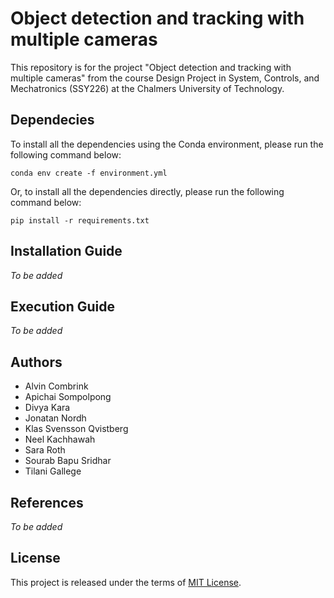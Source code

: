 # Object detection and tracking with multiple cameras

This repository is for the project "Object detection and tracking with multiple cameras" from the course Design Project in System, Controls, and Mechatronics (SSY226) at the Chalmers University of Technology.

## Dependecies
To install all the dependencies using the Conda environment, please run the following command below:

`conda env create -f environment.yml`

Or, to install all the dependencies directly, please run the following command below:

`pip install -r requirements.txt`

## Installation Guide
*To be added*

## Execution Guide
*To be added*

## Authors
* Alvin Combrink
* Apichai Sompolpong
* Divya Kara
* Jonatan Nordh
* Klas Svensson Qvistberg
* Neel Kachhawah
* Sara Roth
* Sourab Bapu Sridhar
* Tilani Gallege


## References
*To be added*

## License
This project is released under the terms of [MIT License](LICENSE).